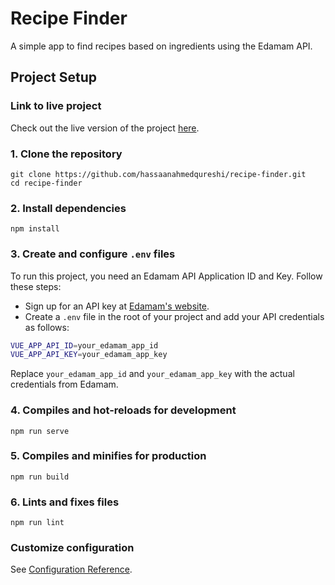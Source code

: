 
# Recipe Finder

A simple app to find recipes based on ingredients using the Edamam API.

## Project Setup

### Link to live project

Check out the live version of the project [here](https://hassaanahmedqureshi.github.io/recipe-finder/).

### 1. Clone the repository
```
git clone https://github.com/hassaanahmedqureshi/recipe-finder.git
cd recipe-finder
```

### 2. Install dependencies
```
npm install
```

### 3. Create and configure `.env` files

To run this project, you need an Edamam API Application ID and Key. Follow these steps:

- Sign up for an API key at [Edamam's website](https://developer.edamam.com/).
- Create a `.env` file in the root of your project and add your API credentials as follows:

```bash
VUE_APP_API_ID=your_edamam_app_id
VUE_APP_API_KEY=your_edamam_app_key
```

Replace `your_edamam_app_id` and `your_edamam_app_key` with the actual credentials from Edamam.

### 4. Compiles and hot-reloads for development
```
npm run serve
```

### 5. Compiles and minifies for production
```
npm run build
```

### 6. Lints and fixes files
```
npm run lint
```



### Customize configuration
See [Configuration Reference](https://cli.vuejs.org/config/).
